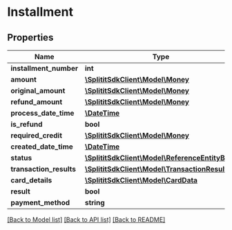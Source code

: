 # Installment

## Properties
Name | Type | Description | Notes
------------ | ------------- | ------------- | -------------
**installment_number** | **int** |  | 
**amount** | [**\SplititSdkClient\Model\Money**](Money.md) |  | [optional] 
**original_amount** | [**\SplititSdkClient\Model\Money**](Money.md) |  | [optional] 
**refund_amount** | [**\SplititSdkClient\Model\Money**](Money.md) |  | [optional] 
**process_date_time** | [**\DateTime**](\DateTime.md) |  | [optional] 
**is_refund** | **bool** |  | 
**required_credit** | [**\SplititSdkClient\Model\Money**](Money.md) |  | [optional] 
**created_date_time** | [**\DateTime**](\DateTime.md) |  | 
**status** | [**\SplititSdkClient\Model\ReferenceEntityBase**](ReferenceEntityBase.md) |  | [optional] 
**transaction_results** | [**\SplititSdkClient\Model\TransactionResult[]**](TransactionResult.md) |  | [optional] 
**card_details** | [**\SplititSdkClient\Model\CardData**](CardData.md) |  | [optional] 
**result** | **bool** |  | [optional] 
**payment_method** | **string** |  | [optional] 

[[Back to Model list]](../README.md#documentation-for-models) [[Back to API list]](../README.md#documentation-for-api-endpoints) [[Back to README]](../README.md)


